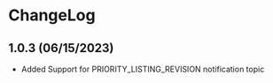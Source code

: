 # ChangeLog

## 1.0.3 (06/15/2023)
- Added Support for PRIORITY_LISTING_REVISION notification topic
